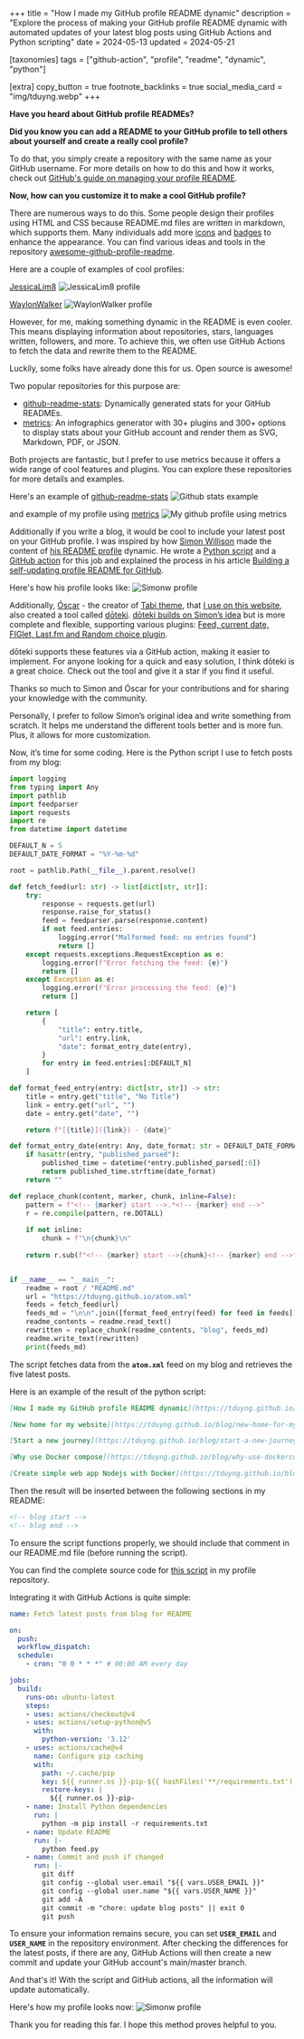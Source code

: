 +++
title = "How I made my GitHub profile README dynamic"
description = "Explore the process of making your GitHub profile README dynamic with automated updates of your latest blog posts using GitHub Actions and Python scripting"
date = 2024-05-13
updated = 2024-05-21

[taxonomies]
tags = ["github-action", "profile", "readme", "dynamic", "python"]

[extra]
copy_button = true
footnote_backlinks = true
social_media_card = "img/tduyng.webp"
+++

**Have you heard about GitHub profile READMEs?**

**Did you know you can add a README to your GitHub profile to tell others about yourself and create a really cool profile?**

To do that, you simply create a repository with the same name as your GitHub username. For more details on how to do this and how it works, check out [GitHub's guide on managing your profile README](https://docs.github.com/en/account-and-profile/setting-up-and-managing-your-github-profile/customizing-your-profile/managing-your-profile-readme).

**Now, how can you customize it to make a cool GitHub profile?**

There are numerous ways to do this. Some people design their profiles using HTML and CSS because README.md files are written in markdown, which supports them. Many individuals add more [icons](https://github.com/tandpfun/skill-icons) and [badges](https://github.com/alexandresanlim/Badges4-README.md-Profile) to enhance the appearance. You can find various ideas and tools in the repository [awesome-github-profile-readme](https://github.com/abhisheknaiidu/awesome-github-profile-readme).

Here are a couple of examples of cool profiles: 

[JessicaLim8](https://github.com/JessicaLim8)
<img src="img/profile1.webp" alt="JessicaLim8 profile" loading="lazy">

[WaylonWalker](https://github.com/WaylonWalker)
<img src="img/profile2.webp" alt="WaylonWalker profile" loading="lazy">

However, for me, making something dynamic in the README is even cooler. This means displaying information about repositories, stars, languages written, followers, and more. To achieve this, we often use GitHub Actions to fetch the data and rewrite them to the README.

Luckily, some folks have already done this for us. Open source is awesome!

Two popular repositories for this purpose are:

- [github-readme-stats](https://github.com/anuraghazra/github-readme-stats): Dynamically generated stats for your GitHub READMEs.
- [metrics](https://github.com/lowlighter/metrics): An infographics generator with 30+ plugins and 300+ options to display stats about your GitHub account and render them as SVG, Markdown, PDF, or JSON.

Both projects are fantastic, but I prefer to use metrics because it offers a wide range of cool features and plugins. You can explore these repositories for more details and examples.

Here's an example of [github-readme-stats](https://github.com/anuraghazra/github-readme-stats)
<img src="img/github_stats.webp" alt="Github stats example" loading="lazy">

and example of my profile using [metrics](https://github.com/lowlighter/metrics)
<img src="img/metrics.svg" alt="My github profile using metrics" loading="lazy">

Additionally if you write a blog, it would be cool to include your latest post on your GitHub profile. I was inspired by how [Simon Willison](https://github.com/simonw) made the content of [his README profile](https://github.com/simonw/simonw) dynamic. He wrote a [Python script](https://github.com/simonw/simonw/blob/main/build_readme.py) and a [GitHub action](https://github.com/simonw/simonw/blob/main/.github/workflows/build.yml) for this job and explained the process in his article [Building a self-updating profile README for GitHub](https://simonwillison.net/2020/Jul/10/self-updating-profile-readme/).

Here's how his profile looks like:
<img src="img/simonw.webp" alt="Simonw profile" loading="lazy">

Additionally, [Óscar](https://osc.garden/) - the creator of [Tabi theme](https://github.com/welpo/tabi), that [I use on this website](https://tduyng.github.io/blog/new-home-for-my-website/), also created a tool called [dōteki](https://github.com/welpo/doteki). [dōteki builds on Simon’s idea](https://osc.garden/blog/doteki-building-a-dynamic-github-profile/) but is more complete and flexible, supporting various plugins: [Feed, current date, FIGlet, Last.fm and Random choice plugin](https://doteki.org/docs/category/plugins).

dōteki supports these features via a GitHub action, making it easier to implement. For anyone looking for a quick and easy solution, I think dōteki is a great choice. Check out the tool and give it a star if you find it useful.

Thanks so much to Simon and Óscar for your contributions and for sharing your knowledge with the community.

Personally, I prefer to follow Simon’s original idea and write something from scratch. It helps me understand the different tools better and is more fun. Plus, it allows for more customization.

Now, it’s time for some coding. Here is the Python script I use to fetch posts from my blog:

```python
import logging
from typing import Any
import pathlib
import feedparser
import requests
import re
from datetime import datetime

DEFAULT_N = 5
DEFAULT_DATE_FORMAT = "%Y-%m-%d"

root = pathlib.Path(__file__).parent.resolve()

def fetch_feed(url: str) -> list[dict[str, str]]:
    try:
        response = requests.get(url)
        response.raise_for_status()
        feed = feedparser.parse(response.content)
        if not feed.entries:
            logging.error("Malformed feed: no entries found")
            return []
    except requests.exceptions.RequestException as e:
        logging.error(f"Error fetching the feed: {e}")
        return []
    except Exception as e:
        logging.error(f"Error processing the feed: {e}")
        return []

    return [
        {
            "title": entry.title,
            "url": entry.link,
            "date": format_entry_date(entry),
        }
        for entry in feed.entries[:DEFAULT_N]
    ]

def format_feed_entry(entry: dict[str, str]) -> str:
    title = entry.get("title", "No Title")
    link = entry.get("url", "")
    date = entry.get("date", "")

    return f"[{title}]({link}) - {date}"

def format_entry_date(entry: Any, date_format: str = DEFAULT_DATE_FORMAT) -> str:
    if hasattr(entry, "published_parsed"):
        published_time = datetime(*entry.published_parsed[:6])
        return published_time.strftime(date_format)
    return ""

def replace_chunk(content, marker, chunk, inline=False):
    pattern = f"<!-- {marker} start -->.*<!-- {marker} end -->"
    r = re.compile(pattern, re.DOTALL)
    
    if not inline:
        chunk = f"\n{chunk}\n"
        
    return r.sub(f"<!-- {marker} start -->{chunk}<!-- {marker} end -->", content)


if __name__ == "__main__":
    readme = root / "README.md"
    url = "https://tduyng.github.io/atom.xml"
    feeds = fetch_feed(url)
    feeds_md = "\n\n".join([format_feed_entry(feed) for feed in feeds])
    readme_contents = readme.read_text()
    rewritten = replace_chunk(readme_contents, "blog", feeds_md)
    readme.write_text(rewritten)
    print(feeds_md)
```

The script fetches data from the **`atom.xml`** feed on my blog and retrieves the five latest posts.

Here is an example of the result of the python script:
```markdown
[How I made my GitHub profile README dynamic](https://tduyng.github.io/blog/dynamic-github-profile-readme/) - 2024-05-13

[New home for my website](https://tduyng.github.io/blog/new-home-for-my-website/) - 2024-05-11

[Start a new journey](https://tduyng.github.io/blog/start-a-new-journey/) - 2021-05-01

[Why use Docker compose](https://tduyng.github.io/blog/why-use-dockercompose/) - 2021-01-25

[Create simple web app Nodejs with Docker](https://tduyng.github.io/blog/create-simple-project-nodejs-with-docker/) - 2020-12-22
```

Then the result will be inserted between the following sections in my README:

```markdown
<!-- blog start -->
<!-- blog end -->
```
To ensure the script functions properly, we should include that comment in our README.md file (before running the script).

You can find the complete source code for [this script](https://github.com/tduyng/tduyng/blob/master/feed.py) in my profile repository.

Integrating it with GitHub Actions is quite simple:

```yaml
name: Fetch latest posts from blog for README

on:
  push:
  workflow_dispatch:
  schedule:
    - cron: "0 0 * * *" # 00:00 AM every day

jobs:
  build:
    runs-on: ubuntu-latest
    steps:
    - uses: actions/checkout@v4
    - uses: actions/setup-python@v5
      with:
        python-version: '3.12'
    - uses: actions/cache@v4
      name: Configure pip caching
      with:
        path: ~/.cache/pip
        key: ${{ runner.os }}-pip-${{ hashFiles('**/requirements.txt') }}
        restore-keys: |
          ${{ runner.os }}-pip-
    - name: Install Python dependencies
      run: |
        python -m pip install -r requirements.txt
    - name: Update README
      run: |-
        python feed.py
    - name: Commit and push if changed
      run: |-
        git diff
        git config --global user.email "${{ vars.USER_EMAIL }}"
        git config --global user.name "${{ vars.USER_NAME }}"
        git add -A
        git commit -m "chore: update blog posts" || exit 0
        git push

```

To ensure your information remains secure, you can set **`USER_EMAIL`** and **`USER_NAME`** in the repository environment. After checking the differences for the latest posts, if there are any, GitHub Actions will then create a new commit and update your GitHub account's main/master branch.

And that's it! With the script and GitHub actions, all the information will update automatically.

Here's how my profile looks now:
<img src="img/tduyng.webp" alt="Simonw profile" loading="lazy">

Thank you for reading this far. I hope this method proves helpful to you.